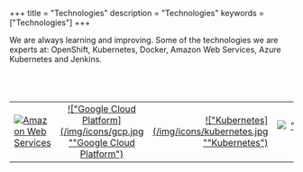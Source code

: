 +++
title = "Technologies"
description = "Technologies"
keywords = ["Technologies"]
+++

We are always learning and improving. Some of the technologies we are experts at: OpenShift, Kubernetes, Docker, Amazon Web Services, Azure Kubernetes and Jenkins.
<br/>
<br/>
<br/>
<br/>

<center>


|          |               |       |       |       |
|----------|:-------------:|------:|------:|------:|
| [![Amazon Web Services](/img/icons/aws.jpg "Amazon web services")](https://aws.amazon.com/) |  [!["Google Cloud Platform](/img/icons/gcp.jpg ""Google Cloud Platform")](https://cloud.google.com/) | [!["Kubernetes](/img/icons/kubernetes.jpg ""Kubernetes")](http://kubernetes.io/) | [!["OpenShift](/img/icons/openshift.png" "OpenShift")](https://www.okd.io/) | [!["Jenkins](/img/icons/jenkins.jpg" "Jenkins")](https://jenkins.io/) 

</center>

<center>

</center>

<br/>
<br/>
<br/>
<br/>
<br/>
<br/>
<br/>
<br/> 